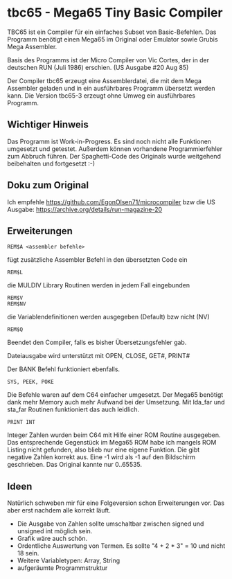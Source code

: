 # tbc65 - Mega65 Tiny Basic Compiler

TBC65 ist ein Compiler für ein einfaches Subset von Basic-Befehlen.
Das Programm benötigt einen Mega65 im Original oder Emulator sowie Grubis Mega Assembler.

Basis des Programms ist der Micro Compiler von Vic Cortes, der in der deutschen RUN (Juli 1986) erschien. (US Ausgabe #20 Aug 85)

Der Compiler tbc65 erzeugt eine Assemblerdatei, die mit dem Mega Assembler geladen und in ein ausführbares Programm übersetzt werden kann.
Die Version tbc65-3 erzeugt ohne Umweg ein ausführbares Programm.

## Wichtiger Hinweis

Das Programm ist Work-in-Progress. Es sind noch nicht alle Funktionen umgesetzt und getestet.
Außerdem können vorhandene Programmierfehler zum Abbruch führen.
Der Spaghetti-Code des Originals wurde weitgehend beibehalten und fortgesetzt :-)

## Doku zum Original

Ich empfehle https://github.com/EgonOlsen71/microcompiler
bzw die US Ausgabe: https://archive.org/details/run-magazine-20

## Erweiterungen

    REM$A <assembler befehle>
fügt zusätzliche Assembler Befehl in den übersetzten Code ein

    REM$L
die MULDIV Library Routinen werden in jedem Fall eingebunden

    REM$V
    REM$NV
die Variablendefinitionen werden ausgegeben (Default) bzw nicht (NV)

    REM$Q
Beendet den Compiler, falls es bisher Übersetzungsfehler gab.

Dateiausgabe wird unterstützt mit
OPEN, CLOSE, GET#, PRINT#

Der BANK Befehl funktioniert ebenfalls.

    SYS, PEEK, POKE
Die Befehle waren auf dem C64 einfacher umgesetzt. Der Mega65 benötigt dank mehr Memory auch mehr Aufwand bei der Umsetzung. Mit lda_far und sta_far Routinen funktioniert das auch leidlich.

    PRINT INT
Integer Zahlen wurden beim C64 mit Hilfe einer ROM Routine ausgegeben. Das entsprechende Gegenstück im Mega65 ROM habe ich mangels ROM Listing nicht gefunden, also blieb nur eine eigene Funktion. Die gibt negative Zahlen korrekt aus. Eine -1 wird als -1 auf den Bildschirm geschrieben. Das Original kannte nur 0..65535.

## Ideen
Natürlich schweben mir für eine Folgeversion schon Erweiterungen vor. Das aber erst nachdem alle korrekt läuft.

 - Die Ausgabe von Zahlen sollte umschaltbar zwischen signed und unsigned int möglich sein.
 - Grafik wäre auch schön.
 - Ordentliche Auswertung von Termen. Es sollte "4 + 2 * 3" = 10 und nicht 18 sein.
 - Weitere Variabletypen: Array, String
 - aufgeräumte Programmstruktur

